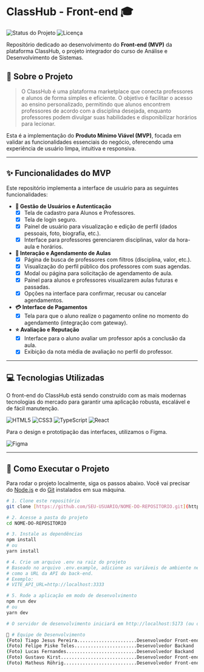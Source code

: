 # ClassHub - Front-end 🎓

![Status do Projeto](https://img.shields.io/badge/status-em%20desenvolvimento-yellow)
![Licença](https://img.shields.io/badge/licen%C3%A7a-MIT-blue)

Repositório dedicado ao desenvolvimento do **Front-end (MVP)** da plataforma ClassHub, o projeto integrador do curso de Análise e Desenvolvimento de Sistemas.

## 📖 Sobre o Projeto

> O ClassHub é uma plataforma marketplace que conecta professores e alunos de forma simples e eficiente. O objetivo é facilitar o acesso ao ensino personalizado, permitindo que alunos encontrem professores de acordo com a disciplina desejada, enquanto professores podem divulgar suas habilidades e disponibilizar horários para lecionar.

Esta é a implementação do **Produto Mínimo Viável (MVP)**, focada em validar as funcionalidades essenciais do negócio, oferecendo uma experiência de usuário limpa, intuitiva e responsiva.

---

## ✨ Funcionalidades do MVP

Este repositório implementa a interface de usuário para as seguintes funcionalidades:

* **👤 Gestão de Usuários e Autenticação**
    * [x] Tela de cadastro para Alunos e Professores.
    * [x] Tela de login seguro.
    * [x] Painel de usuário para visualização e edição de perfil (dados pessoais, foto, biografia, etc.).
    * [x] Interface para professores gerenciarem disciplinas, valor da hora-aula e horários.

* **📅 Interação e Agendamento de Aulas**
    * [x] Página de busca de professores com filtros (disciplina, valor, etc.).
    * [x] Visualização do perfil público dos professores com suas agendas.
    * [x] Modal ou página para solicitação de agendamento de aula.
    * [x] Painel para alunos e professores visualizarem aulas futuras e passadas.
    * [x] Opções na interface para confirmar, recusar ou cancelar agendamentos.

* **💳 Interface de Pagamentos**
    * [x] Tela para que o aluno realize o pagamento online no momento do agendamento (integração com gateway).

* **⭐ Avaliação e Reputação**
    * [x] Interface para o aluno avaliar um professor após a conclusão da aula.
    * [x] Exibição da nota média de avaliação no perfil do professor.

---

## 💻 Tecnologias Utilizadas

O front-end do ClassHub está sendo construído com as mais modernas tecnologias do mercado para garantir uma aplicação robusta, escalável e de fácil manutenção.

![HTML5](https://img.shields.io/badge/HTML5-E34F26?style=for-the-badge&logo=html5&logoColor=white)
![CSS3](https://img.shields.io/badge/CSS3-1572B6?style=for-the-badge&logo=css3&logoColor=white)
![TypeScript](https://img.shields.io/badge/TypeScript-3178C6?style=for-the-badge&logo=typescript&logoColor=white)
![React](https://img.shields.io/badge/React-20232A?style=for-the-badge&logo=react&logoColor=61DAFB)

Para o design e prototipação das interfaces, utilizamos o Figma.

![Figma](https://img.shields.io/badge/Figma-F24E1E?style=for-the-badge&logo=figma&logoColor=white)

---

## 🚀 Como Executar o Projeto

Para rodar o projeto localmente, siga os passos abaixo. Você vai precisar do [Node.js](https://nodejs.org/en/) e do [Git](https://git-scm.com/) instalados em sua máquina.

```bash
# 1. Clone este repositório
git clone [https://github.com/SEU-USUARIO/NOME-DO-REPOSITORIO.git](https://github.com/SEU-USUARIO/NOME-DO-REPOSITORIO.git)

# 2. Acesse a pasta do projeto
cd NOME-DO-REPOSITORIO

# 3. Instale as dependências
npm install
# ou
yarn install

# 4. Crie um arquivo .env na raiz do projeto
# Baseado no arquivo .env.example, adicione as variáveis de ambiente necessárias,
# como a URL da API do back-end.
# Exemplo:
# VITE_API_URL=http://localhost:3333

# 5. Rode a aplicação em modo de desenvolvimento
npm run dev
# ou
yarn dev

# O servidor de desenvolvimento iniciará em http://localhost:5173 (ou outra porta disponível)

👥 # Equipe de Desenvolvimento
(Foto) Tiago Jesus Pereira......................Desenvolvedor Front-end (PO) - Link para o GitHub
(Foto) Felipe Piske Teles.......................Desenvolvedor Backand   - Link para o GitHub
(Foto) Lucas Fernandes..........................Desenvolvedor Backand   - Link para o GitHub
(Foto) Gustavo Kirst............................Desenvolvedor Front-end - Link para o GitHub
(Foto) Matheus Röhrig...........................Desenvolvedor Front-end - Link para o GitHub
